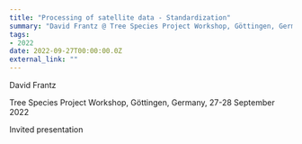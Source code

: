 ```yaml
---
title: "Processing of satellite data - Standardization"
summary: "David Frantz @ Tree Species Project Workshop, Göttingen, Germany, 27-28 September 2022"
tags:
- 2022
date: 2022-09-27T00:00:00.0Z
external_link: ""
---
```


David Frantz

Tree Species Project Workshop, Göttingen, Germany, 27-28 September 2022

Invited presentation
